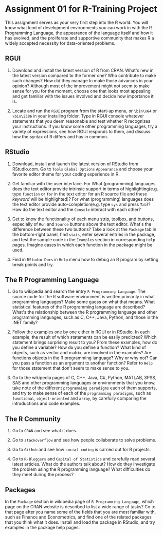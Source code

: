 # Assignment 01 for R-Training Project

This assignment serves as your very first step into the R world. You will know what kind of development environments you can work in with the R Programming Language, the appearance of the language itself and how it has evolved, and the proliferate and supportive community that makes R a widely accepted necessity for data-oriented problems.

## RGUI

1. Download and install the latest version of R from CRAN. What's new in the latest version compared to the former one? Who contribute to make such changes? How did they manage to make those advances in your opinion? Although most of the improvement might not seem to make sense for you for the moment, choose one that looks most appealing and get familiar with the issues involved and decide how importance it is.

2. Locate and run the `RGUI` program from the start-up menu, or `\bin\x64` or `\bin\i386` in your installing folder. Type in RGUI console whatever statements that you deem reasonable and test whether R recognizes your instructions. If you know some other programming languages, try a variety of expressions, see how RGUI responds to them, and discuss how the syntax of R differs and has in common.

## RStudio

1. Download, install and launch the latest version of RStudio from RStudio.com. Go to `Tools` `Global Options` `Appearance` and choose your favorite editor theme for your coding experience in R. 

2. Get familiar with the user interface. For What (programming) languages does the text editor provide intrinsic support in terms of highlighting(e.g. type `function` or `for` in the text editor for an R source file and these *keyword* will be highlighted)? For what (programming) languages does the text editor provide auto-completion(e.g. type `sys` and press `Tab`)? How do the text editor and the `Console` interact with each other?

3. Get to know the functionality of each menu strip, toolbox, and buttons, especially of `Run` and `Source` buttons above the text editor. What's the difference between these two buttons? Take a look at the `Package` tab in the bottom-right panel, find `stats`, enter several entries in the package, and test the sample code in the `Examples` section in corresponding `Help` pages. Imagine cases in which each function in the package might be used.

4. Find in `RStudio Docs` in `Help` menu how to debug an R program by setting break points and try.

## The R Programming Language

1. Go to wikipedia and search the entry `R Programming Language`. The source code for the R software environment is written primarily in what programming languages? Make some guess on what that means. What statistical features of the R programming language are described? What's the relationship between the R programming language and other programming languages, such as C, C++, Java, Python, and those in the .NET family?

2. Follow the examples one by one either in RGUI or in RStudio. In each example, the result of which statements can be easily predicted? Which statement brings surprising result to you? From these examples, how do you define a variable? How do you define a function? What kind of objects, such as vector and matrix, are involved in the examples? Are functions objects in the R programming language? Why or why not? Can you pass a function as an argument to another function? Refer to `Help` for those statement that don't seem to make sense to you.

3. Go to the wikipedia pages of C, C++, Java, C#, Python, MATLAB, SPSS, SAS and other programming languages or environments that you know, take note of the different `programming paradigms` each of them supports, and try to make sense of each of the `programming paradigms`, such as `functional`, `object-oriented` and `array`, by carefully comparing the introductions and code examples. 

## The R Community

1. Go to `CRAN` and see what it does.

2. Go to `stackoverflow` and see how people collaborate to solve problems.

3. Go to `Github` and see how `social coding` is carried out for R projects.

4. Go to `R-Bloggers` and `Capital of Statistics` and carefully read several latest articles. What do the authors talk about? How do they investigate the problem using the R programming language? What difficulties do they meet during the process?

## Packages

In the `Package` section in wikipedia page of `R Programming Language`, which page on the CRAN website is described to list a wide range of tasks? Go to that page after you name some of the fields that you are most familiar with, such as Finance and Econometrics, and find one of the related packages that you think what it does. Install and load the package in RStudio, and try examples in the package help pages.
